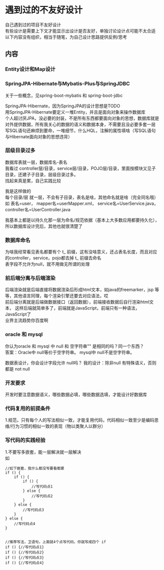 # 遇到过的不友好设计
自己遇到过的项目不友好设计  
有些设计是需要上下文才能显示出设计是否友好，单独讨论设计点可能不太合适  
以下内容没有组织，相当于随笔，为自己设计思路提供反例/思考  


## 内容
### Entity设计和Map设计  









### SpringJPA-Hibernate与Mybatis-Plus与SpringJDBC
关于一些概念，见spring-boot-mybatis 和 spring-boot-jdbc

SpringJPA-Hibernate，因为SpringJPA的设计思想是TODO  
用SpringJPA-Hibernate要定义一堆Entity，并且是面向对象来操作数据库  
个人超讨厌JPA，没必要的封装，不是所有东西都要面向对象的思想，数据库就是对外提供数据，所有我关心的数据的语义和数据本身，不需要且没必要多套一层  
写SQL语句还麻烦到要命，一堆细节，什么HQL，注解的属性填啥（写SQL语句与Hibernate面向对象的思想违背）  
    


### 层级目录过多
数据库表就一层，数据库名-表名  
我看过 controller层/目录，service层/目录，POJO层/目录，里面按模块又见子目录，还建子子目录，层级目录过多。  
找起来真是累，自己实践比较  

我是这样做的  
每个目录/层 就一层，不会有子目录，表名是啥，其他命名就是啥（完全同名哦）  
如 表名=user， mapper名=userMapper.xml， service名=UserService.java， controller名=UserController.java   

我基本上都是以持久化那一层为命名/规范依据（基本上大多数应用都要持久化），所以数据库设计完后，其他也就很清楚了  



### 数据库命名
为啥我经常看见表名都要有个 t_ 前缀，这有没啥意义，还占表名长度，而且对应的controller，service，pojo都去掉 t_ 前缀去命名  
表字段不允许为null，就不用做无所谓的处理  



### 前后端分离与后端渲染
后端渲染就是后端直接将数据渲染后形成html文本，如java的freemarker，jsp 等等，其他语言同理，每个渲染引擎还要去对应语法，哎    
前后端分离就是后端做数据接口（返回数据），前端接收数据后自行渲染html文本，
这样后端就简单多了，前端就是JavaScript，前端只有一种语法，JavaScript了  
业界主流趋势你百度啊    



### oracle 和 mysql
你认为oracle 和 mysql 中 null 和 空字符串""  是相同的吗？同一个东西？  
答案：Oracle中 null等价于空字符串。 mysql中 null不是空字符串。

数据表设计，你会设计字段允许 null吗？
我的设计：除非null 有特殊语义，否则都是 not null




### 开发要求
开发时要注意数据语义，哪些数据必填，哪些数据选填，才能设计好数据库




### 代码复用的前提条件  
1.规范，只有每个人的写法相似一致，才能复用代码，代码相似一致至少是编码思维/行为习惯的相似一致的表现（物以类聚人以群分）   





### 写代码的实践经验
1.不要写多嵌套，能一层解决就一层解决  
如 
```
//如下嵌套，我什么都没写要看都累
if () {
    if () {
        if () {
            //写代码点1
        } else {
            //写代码点2
        }
    } else {
        //写代码点3
    }
} else {
    //写代码点4
}


//推荐写法，卫语句，上面就4个点写代码，你就写成四个 if
if () {//写代码点1}
if () {//写代码点2}
if () {//写代码点3}
if () {//写代码点4}
```







